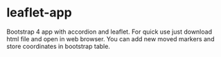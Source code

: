 # leaflet-app
Bootstrap 4 app with accordion and leaflet.
For quick use just download html file and open in web browser.
You can add new moved markers and store coordinates in bootstrap table.
